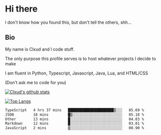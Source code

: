 

# Hi there
I don't know how you found this, but don't tell the others, shh...

## Bio
My name is Clxud and I code stuff.

The only purpose this profile serves is to host whatever projects I decide to make

I am fluent in Python, Typescript, Javascript, Java, Lua, and HTML/CSS



(Don't ask me to code for you)

[![Clxud's github stats](https://github-readme-stats.vercel.app/api?username=cloudwithax&count_private=true&theme=dark&show_icons=true)](https://github.com/anuraghazra/github-readme-stats) 

[![Top Langs](https://github-readme-stats.vercel.app/api/top-langs/?username=cloudwithax&theme=dark)](https://github.com/anuraghazra/github-readme-stats)

<!--START_SECTION:waka-->

```txt
TypeScript   4 hrs 37 mins   █████████████████████▒░░░   85.69 %
JSON         16 mins         █▒░░░░░░░░░░░░░░░░░░░░░░░   05.18 %
Other        13 mins         █░░░░░░░░░░░░░░░░░░░░░░░░   04.03 %
Markdown     12 mins         █░░░░░░░░░░░░░░░░░░░░░░░░   03.81 %
JavaScript   2 mins          ▒░░░░░░░░░░░░░░░░░░░░░░░░   00.90 %
```

<!--END_SECTION:waka-->








